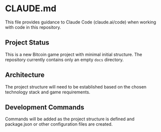 # CLAUDE.md

This file provides guidance to Claude Code (claude.ai/code) when working with code in this repository.

## Project Status

This is a new Bitcoin game project with minimal initial structure. The repository currently contains only an empty `docs` directory.

## Architecture

The project structure will need to be established based on the chosen technology stack and game requirements.

## Development Commands

Commands will be added as the project structure is defined and package.json or other configuration files are created.